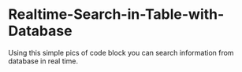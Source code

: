 # Realtime-Search-in-Table-with-Database
Using this simple pics of code block you can search information from database in real time.
